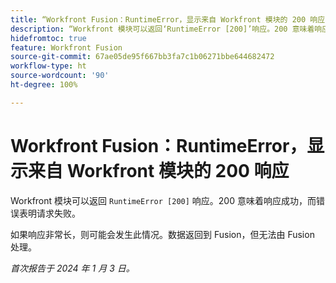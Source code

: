 ```yaml
---
title: “Workfront Fusion：RuntimeError，显示来自 Workfront 模块的 200 响应”
description: “Workfront 模块可以返回‘RuntimeError [200]’响应。200 意味着响应成功，而错误表明请求失败。”
hidefromtoc: true
feature: Workfront Fusion
source-git-commit: 67ae05de95f667bb3fa7c1b06271bbe644682472
workflow-type: ht
source-wordcount: '90'
ht-degree: 100%

---
```



# Workfront Fusion：RuntimeError，显示来自 Workfront 模块的 200 响应

Workfront 模块可以返回 `RuntimeError [200]` 响应。200 意味着响应成功，而错误表明请求失败。

如果响应非常长，则可能会发生此情况。数据返回到 Fusion，但无法由 Fusion 处理。

_首次报告于 2024 年 1 月 3 日。_
